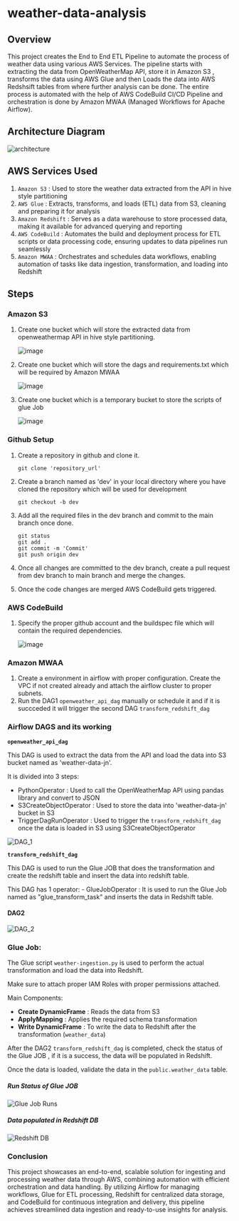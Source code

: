 # weather-data-analysis

## Overview

This project creates the End to End ETL Pipeline to automate the process of weather data using various AWS Services. The pipeline starts with extracting the data from OpenWeatherMap API, store it in Amazon S3 , transforms the data using AWS Glue and then Loads the data into AWS Redshsift tables from where further analysis can be done. The entire process is automated with the help of AWS CodeBuild CI/CD Pipeline and orchestration is done by Amazon MWAA (Managed Workflows for Apache Airflow).

## Architecture Diagram

 ![architecture](https://github.com/user-attachments/assets/81346878-2df3-495e-9641-9cafe58c54d2)


## AWS Services Used

1. `Amazon S3` : Used to store the weather data extracted from the API in hive style partitioning
2. `AWS Glue` : Extracts, transforms, and loads (ETL) data from S3, cleaning and preparing it for analysis
3. `Amazon Redshift` : Serves as a data warehouse to store processed data, making it available for advanced querying and reporting
4. `AWS CodeBuild` : Automates the build and deployment process for ETL scripts or data processing code, ensuring updates to data pipelines run seamlessly
5. `Amazon MWAA` : Orchestrates and schedules data workflows, enabling automation of tasks like data ingestion, transformation, and loading into Redshift

## Steps

### Amazon S3

  1. Create one bucket which will store the extracted data from openweathermap API in hive style partitioning.

     ![image](https://github.com/user-attachments/assets/373de84b-4a4f-4078-9677-128b5fc8b3cb)

  2. Create one bucket which will store the dags and requirements.txt which will be required by Amazon MWAA

     ![image](https://github.com/user-attachments/assets/6a55b37d-3330-4116-a163-46ca4887f309)

  3. Create one bucket which is a temporary bucket to store the scripts of glue Job

     ![image](https://github.com/user-attachments/assets/00bb17fd-6125-4f44-974c-585d615ae00b)

### Github Setup

 1. Create a repository in github and clone it.
    
    `git clone 'repository_url'`
    
 2. Create a branch named as 'dev' in your local directory where you have cloned the repository which will be used for development
 
    `git checkout -b dev`
   
 3. Add all the required files in the dev branch and commit to the main branch once done.
 
    ```
    git status
    git add .
    git commit -m 'Commit'
    git push origin dev
    ```
 4. Once all changes are committed to the dev branch, create a pull request from dev branch to main branch and merge the changes.
 
 5. Once the code changes are merged AWS CodeBuild gets triggered.

 ### AWS CodeBuild

  1. Specify the proper github account and the buildspec file which will contain the required dependencies.

     ![image](https://github.com/user-attachments/assets/df251698-85c1-486f-8b49-dc654d901a58)

### Amazon MWAA

  1. Create a environment in airflow with proper configuration. Create the VPC if not created already and attach the airflow cluster to proper subnets.
  2. Run the DAG1 `openweather_api_dag` manually or schedule it and if it is succceded it will trigger the second DAG `transform_redshift_dag`


### Airflow DAGS and its working

**`openweather_api_dag`**
 
 This DAG is used to extract the data from the API and load the data into S3 bucket named as 'weather-data-jn'.

 It is divided into 3 steps:
   - PythonOperator : Used to call the OpenWeatherMap API using pandas library and convert to JSON
   - S3CreateObjectOperator : Used to store the data into 'weather-data-jn' bucket in S3
   - TriggerDagRunOperator : Used to trigger the `transform_redshift_dag` once the data is loaded in S3 using S3CreateObjectOperator

   ![DAG_1](https://github.com/user-attachments/assets/aa67a697-7aef-4a72-955d-0b203c29582b)

**`transform_redshift_dag`**

  This DAG is used to run the Glue JOB that does the transformation and create the redshift table and insert the data into redshift table.

  This DAG has 1 operator:
    - GlueJobOperator : It is used to run the Glue Job named as "glue_transform_task" and inserts the data in Redshift table.

####    DAG2
    
   ![DAG_2](https://github.com/user-attachments/assets/dd4ac0ab-5be9-491e-bbc8-760d9d755a0e)


### Glue Job:

The Glue script `weather-ingestion.py` is used to perform the actual transformation and load the data into Redshift.

Make sure to attach proper IAM Roles with proper permissions attached.

Main  Components:

- **Create DynamicFrame** : Reads the data from S3
- **ApplyMapping**  : Applies the required schema transformation
- **Write DynamicFrame** : To write the data to Redshift after the transformation (`weather_data`)

After the DAG2 `transform_redshift_dag` is completed, check the status of the Glue JOB , if it is a success, the data will be populated in Redshift.

Once the data is loaded, validate the data in the `public.weather_data` table.

#####   Run Status of Glue JOB
    
  ![Glue Job Runs](https://github.com/user-attachments/assets/d136f8bb-82a8-4abc-b3de-2dd164c333d0)
 
#####  Data populated in Redshift DB

  ![Redshift DB](https://github.com/user-attachments/assets/a2096851-dcec-4780-aa7e-779dded577ab)


### Conclusion

This project showcases an end-to-end, scalable solution for ingesting and processing weather data through AWS, combining automation with efficient orchestration and data handling. By utilizing Airflow for managing workflows, Glue for ETL processing, Redshift for centralized data storage, and CodeBuild for continuous integration and delivery, this pipeline achieves streamlined data ingestion and ready-to-use insights for analysis.
